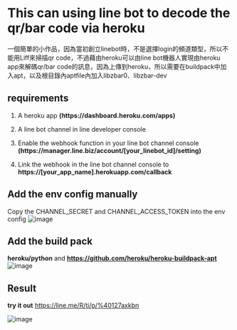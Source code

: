 # This can using line bot to decode the qr/bar code via heroku
  一個簡單的小作品，因為當初創立linebot時，不是選擇login的頻道類型，所以不能用Liff來掃描qr code，不過藉由heroku可以由line bot機器人實現由heroku app來解碼qr/bar code的訊息，因為上傳到heroku，所以需要在buildpack中加入apt，以及根目錄內aptfile內加入libzbar0、libzbar-dev

## requirements
1. A heroku app **(https<area>://dashboard.heroku.com/apps)**

2. A line bot channel in line developer console 

3. Enable the webhook function in your line bot channel console **(https<area>://manager.line.biz/account/[your_linebot_id]/setting)**
  
4. Link the webhook in the line bot channel console to **https<area>://[your_app_name].herokuapp.com/callback**


## Add the env config manually
Copy the CHANNEL_SECRET and CHANNEL_ACCESS_TOKEN into the env config 
![image](https://user-images.githubusercontent.com/24865458/172822152-c5c3c5ee-c135-4857-a692-052e23556956.png)

## Add the build pack
**heroku/python**
and
**https://github.com/heroku/heroku-buildpack-apt**
![image](https://user-images.githubusercontent.com/24865458/172822053-4568fe28-eab6-442f-8e46-212d4fdedaa7.png)

## Result
**try it out** https://line.me/R/ti/p/%40127axkbn
  
![image](https://user-images.githubusercontent.com/24865458/172823672-d0bff46c-4e46-45d1-839d-14631aecc7f8.png)

